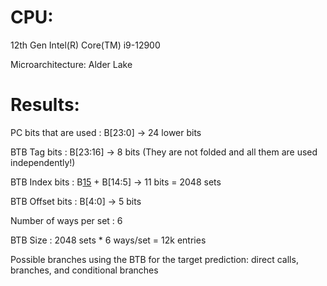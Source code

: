 # CPU:

12th Gen Intel(R) Core(TM) i9-12900

Microarchitecture: Alder Lake

# Results:

PC bits that are used   :   B[23:0]     ->  24   lower bits

BTB Tag bits            :   B[23:16]    ->  8    bits   (They are not folded and all them are used independently!)

BTB Index bits          :   B[15](?) + B[14:5]     ->  11   bits = 2048 sets

BTB Offset bits         :   B[4:0]      ->  5    bits


Number of ways per set  :   6

BTB Size                :   2048 sets * 6 ways/set = 12k entries

Possible branches using the BTB for the target prediction: direct calls, branches, and conditional branches